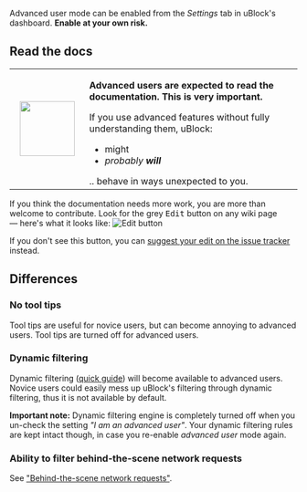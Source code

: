 Advanced user mode can be enabled from the _Settings_ tab in uBlock's dashboard. **Enable at your own risk.**

## Read the docs
<table><tr><td width="150" align="center">
<img src="http://i.imgur.com/3kJFgHX.jpg" float="right" width="96" height="96">
</td><td width="770">
<p><b>Advanced users are expected to read the documentation. This is very important.</b></p>

<p>If you use advanced features without fully understanding them, uBlock:</p>

<ul>
<li>might</li>
<li><i>probably <b>will</b></i>
</ul>
.. behave in ways unexpected to you.
</td></tr></table>

If you think the documentation needs more work, you are more than welcome to contribute. Look for the grey <kbd>Edit</kbd> button on any wiki page — here's what it looks like: ![Edit button](http://i.imgur.com/RElN8kr.png)

If you don't see this button, you can [suggest your edit on the issue tracker](https://github.com/gorhill/uBlock/issues) instead.

## Differences

### No tool tips

Tool tips are useful for novice users, but can become annoying to advanced users. Tool tips are turned off for advanced users.

### Dynamic filtering

Dynamic filtering ([quick guide](https://github.com/gorhill/uBlock/wiki/Dynamic-filtering:-quick-guide)) will become available to advanced users. Novice users could easily mess up uBlock's filtering through dynamic filtering, thus it is not available by default.

**Important note:** Dynamic filtering engine is completely turned off when you un-check the setting _"I am an advanced user"_. Your dynamic filtering rules are kept intact though, in case you re-enable _advanced user_ mode again.

### Ability to filter behind-the-scene network requests

See ["Behind-the-scene network requests"](https://github.com/gorhill/uBlock/wiki/Behind-the-scene-network-requests).